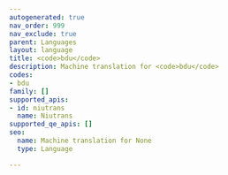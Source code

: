 ```yaml
---
autogenerated: true
nav_order: 999
nav_exclude: true
parent: Languages
layout: language
title: <code>bdu</code>
description: Machine translation for <code>bdu</code>
codes:
- bdu
family: []
supported_apis:
- id: niutrans
  name: Niutrans
supported_qe_apis: []
seo:
  name: Machine translation for None
  type: Language

---
```


